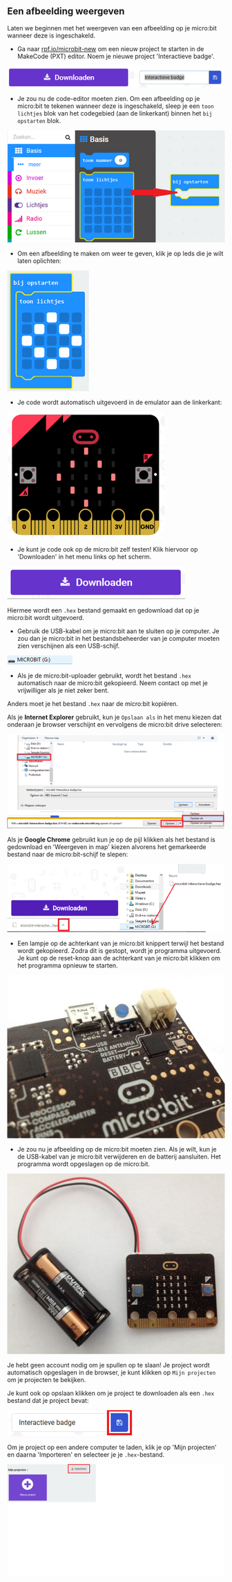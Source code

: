 ## Een afbeelding weergeven

Laten we beginnen met het weergeven van een afbeelding op je micro:bit wanneer deze is ingeschakeld.

+ Ga naar <a href="https://rpf.io/microbit-new" target="_blank">rpf.io/microbit-new</a> om een nieuw project te starten in de MakeCode (PXT) editor. Noem je nieuwe project 'Interactieve badge'.

![schermafbeelding](images/badge-name.png)

+ Je zou nu de code-editor moeten zien. Om een afbeelding op je micro:bit te tekenen wanneer deze is ingeschakeld, sleep je een `toon lichtjes` blok van het codegebied (aan de linkerkant) binnen het `bij opstarten` blok.

![schermafbeelding](images/badge-draw.png)

+ Om een afbeelding te maken om weer te geven, klik je op leds die je wilt laten oplichten:

![schermafbeelding](images/badge-pattern.png)

+ Je code wordt automatisch uitgevoerd in de emulator aan de linkerkant:

![schermafbeelding](images/badge-emulator.png)

+ Je kunt je code ook op de micro:bit zelf testen! Klik hiervoor op 'Downloaden' in het menu links op het scherm.

![schermafbeelding](images/badge-download.png)

Hiermee wordt een `.hex` bestand gemaakt en gedownload dat op je micro:bit wordt uitgevoerd.

+ Gebruik de USB-kabel om je micro:bit aan te sluiten op je computer. Je zou dan je micro:bit in het bestandsbeheerder van je computer moeten zien verschijnen als een USB-schijf. 

![schermafbeelding](images/badge-drive.png)

+ Als je de micro:bit-uploader gebruikt, wordt het bestand `.hex` automatisch naar de micro:bit gekopieerd. Neem contact op met je vrijwilliger als je niet zeker bent. 

Anders moet je het bestand `.hex` naar de micro:bit kopiëren.

Als je **Internet Explorer** gebruikt, kun je `Opslaan als` in het menu kiezen dat onderaan je browser verschijnt en vervolgens de micro:bit drive selecteren:

![schermafbeelding](images/badge-save-explorer.png)

Als je **Google Chrome** gebruikt kun je op de pijl klikken als het bestand is gedownload en 'Weergeven in map' kiezen alvorens het gemarkeerde bestand naar de micro:bit-schijf te slepen:

![schermafbeelding](images/badge-save-chrome.png)

+ Een lampje op de achterkant van je micro:bit knippert terwijl het bestand wordt gekopieerd. Zodra dit is gestopt, wordt je programma uitgevoerd. Je kunt op de reset-knop aan de achterkant van je micro:bit klikken om het programma opnieuw te starten.

![schermafbeelding](images/badge-reset.jpg)

+ Je zou nu je afbeelding op de micro:bit moeten zien. Als je wilt, kun je de USB-kabel van je micro:bit verwijderen en de batterij aansluiten. Het programma wordt opgeslagen op de micro:bit.

![schermafbeelding](images/badge-battery.jpg)

Je hebt geen account nodig om je spullen op te slaan! Je project wordt automatisch opgeslagen in de browser, je kunt klikken op `Mijn projecten` om je projecten te bekijken.

Je kunt ook op opslaan klikken om je project te downloaden als een `.hex` bestand dat je project bevat:

![schermafbeelding](images/badge-save.png)

Om je project op een andere computer te laden, klik je op 'Mijn projecten' en daarna 'Importeren' en selecteer je je `.hex`-bestand.

![schermafbeelding](images/badge-import.png)